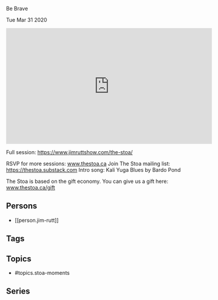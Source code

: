 

 Be Brave 

Tue Mar 31 2020

<iframe width="560" height="315" src="https://www.youtube.com/embed/RlTQNqSwtxs" title="Jim Rutt: Be Brave (Stoa Moments)" frameborder="0" allow="accelerometer; autoplay; clipboard-write; encrypted-media; gyroscope; picture-in-picture" allowfullscreen ></iframe>

Full session: https://www.jimruttshow.com/the-stoa/

RSVP for more sessions: www.thestoa.ca
Join The Stoa mailing list: https://thestoa.substack.com
Intro song: Kali Yuga Blues by Bardo Pond

The Stoa is based on the gift economy. You can give us a gift here: www.thestoa.ca/gift

## Persons

- [[person.jim-rutt]]

## Tags



## Topics

- #topics.stoa-moments

## Series



